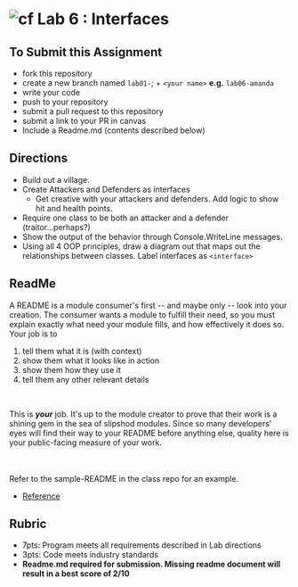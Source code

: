 ![cf](http://i.imgur.com/7v5ASc8.png) Lab 6 : Interfaces
=====================================

## To Submit this Assignment
- fork this repository
- create a new branch named `lab01-`; + `<your name>` **e.g.** `lab06-amanda`
- write your code
- push to your repository
- submit a pull request to this repository
- submit a link to your PR in canvas
- Include a Readme.md (contents described below)

## Directions
- Build out a village. 
- Create Attackers and Defenders as interfaces
	- Get creative with your attackers and defenders. Add logic to show hit and health points. 
- Require one class to be both an attacker and a defender (traitor...perhaps?)
- Show the output of the behavior through Console.WriteLine messages. 
- Using all 4 OOP principles, draw a diagram out that maps out the relationships between classes. Label interfaces as `<interface>`

## ReadMe
A README is a module consumer's first -- and maybe only -- look into your creation. The consumer wants a module to fulfill their need, so you must explain exactly what need your module fills, and how effectively it does so.
<br />
Your job is to

1. tell them what it is (with context)
2. show them what it looks like in action
3. show them how they use it
4. tell them any other relevant details
<br />

This is ***your*** job. It's up to the module creator to prove that their work is a shining gem in the sea of slipshod modules. Since so many developers' eyes will find their way to your README before anything else, quality here is your public-facing measure of your work.

<br /> <br /> Refer to the sample-README in the class repo for an example. 
- [Reference](https://github.com/noffle/art-of-readme)

## Rubric
- 7pts: Program meets all requirements described in Lab directions
- 3pts: Code meets industry standards
- **Readme.md required for submission. Missing readme document will result in a best score of 2/10**
